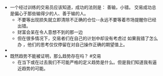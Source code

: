 - 一个经过训练的交易员应该知道，成功的法则是： 善输，小错。 交易成功总是偏心于那些输得少的人、善于输的人。
	- 不要等出现损失就立即清除不正确的仓位--永远不要等着市场提醒你已经出错。
	- 财富会呆在令人意想不到的那一边
	- 但在很多情况下，交易者们在自己的计划中却没有考虑过 如果我错了怎么
	  办 ，他们的思考仅仅停留在对自己操作正确的期望值上。
-
- 既然趋势不能被证明，那么趋势存在吗？ #交易
	- 在当下或在过去我们不可能严格的定义趋势是什么。但是我们知道我有逼近趋势的可能。